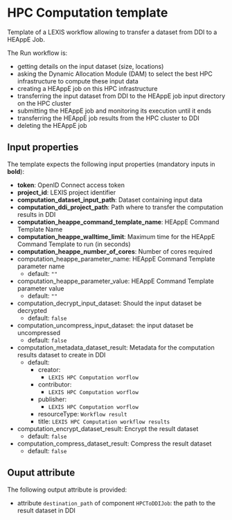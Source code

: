 # HPC Computation template

Template of a LEXIS workflow allowing to transfer a dataset from DDI to a HEAppE Job.

The Run workflow is:
* getting details on the input dataset (size, locations)
* asking the Dynamic Allocation Module (DAM) to select the best HPC infrastructure to compute these input data
* creating a HEAppE job on this HPC infrastructure
* transferring the input dataset from DDI to the HEAppE job input directory on the HPC cluster
* submitting the HEAppE job and monitoring its execution until it ends
* transferring the HEAppE job results from the HPC cluster to DDI
* deleting the HEAppE job

## Input properties

The template expects the following input properties (mandatory inputs in **bold**):
*  **token**: OpenID Connect access token
* **project_id**: LEXIS project identifier
* **computation_dataset_input_path**: Dataset containing input data
* **computation_ddi_project_path**: Path where to transfer the computation results in DDI
* **computation_heappe_command_template_name**: HEAppE Command Template Name
* **computation_heappe_walltime_limit**: Maximum time for the HEAppE Command Template to run (in seconds)
* **computation_heappe_number_of_cores**: Number of cores required
* computation_heappe_parameter_name: HEAppE Command Template parameter name
  * default: `""`
* computation_heappe_parameter_value: HEAppE Command Template parameter value
  * default: `""`
* computation_decrypt_input_dataset: Should the input dataset be decrypted
  * default: `false`
* computation_uncompress_input_dataset: the input dataset be uncompressed
  * default: `false`
* computation_metadata_dataset_result: Metadata for the computation results dataset to create in DDI
  * default:
    * creator:
      * `LEXIS HPC Computation worflow`
    * contributor:
      * `LEXIS HPC Computation worflow`
    * publisher:
      * `LEXIS HPC Computation worflow`
    * resourceType: `Workflow result`
    * title: `LEXIS HPC Computation workflow results`
* computation_encrypt_dataset_result: Encrypt the result dataset
  * default: `false`
* computation_compress_dataset_result: Compress the result dataset
  * default: `false`

## Ouput attribute

The following output attribute is provided:
* attribute `destination_path` of component `HPCToDDIJob`: the path to the result dataset in DDI
